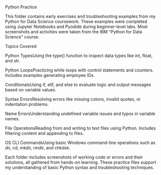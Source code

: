 Python Practice

This folder contains early exercises and troubleshooting examples from my Python for Data Science coursework. These examples were completed using Jupyter Notebooks and Pyodide during beginner-level labs. Most screenshots and activities were taken from the IBM "Python for Data Science" course.

Topics Covered

Python TypesUsing the type() function to inspect data types like int, float, and str.

Python LoopsPracticing while loops with control statements and counters. Includes examples generating employee IDs.

ConditionalsUsing if, elif, and else to evaluate logic and output messages based on variable values.

Syntax ErrorsResolving errors like missing colons, invalid quotes, or indentation problems.

Name ErrorsUnderstanding undefined variable issues and typos in variable names.

File OperationsReading from and writing to text files using Python. Includes filtering content and appending to files.

OS CLI CommandsUsing basic Windows command-line operations such as dir, cd, mkdir, rmdir, and chkdsk.

Each folder includes screenshots of working code or errors and their solutions, all gathered from hands-on learning. These practice files support my understanding of basic Python syntax and troubleshooting techniques.